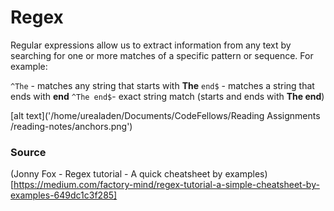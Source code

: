 # Regex

Regular expressions allow us to extract information from any text by searching for one or more 
matches of a specific pattern or sequence. For example:

`^The` - matches any string that starts with **The**
`end$` - matches a string that ends with **end**
`^The end$`- exact string match (starts and ends with **The end**)

[alt text]('/home/urealaden/Documents/CodeFellows/Reading Assignments /reading-notes/anchors.png')



### Source
(Jonny Fox - Regex tutorial - A quick cheatsheet by examples)[https://medium.com/factory-mind/regex-tutorial-a-simple-cheatsheet-by-examples-649dc1c3f285]

